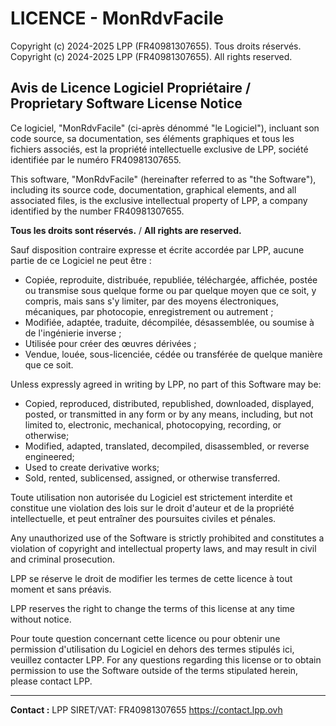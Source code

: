# LICENCE - MonRdvFacile

Copyright (c) 2024-2025 LPP (FR40981307655). Tous droits réservés.
Copyright (c) 2024-2025 LPP (FR40981307655). All rights reserved.

## Avis de Licence Logiciel Propriétaire / Proprietary Software License Notice

Ce logiciel, "MonRdvFacile" (ci-après dénommé "le Logiciel"), incluant son code source, sa documentation, ses éléments graphiques et tous les fichiers associés, est la propriété intellectuelle exclusive de LPP, société identifiée par le numéro FR40981307655.

This software, "MonRdvFacile" (hereinafter referred to as "the Software"), including its source code, documentation, graphical elements, and all associated files, is the exclusive intellectual property of LPP, a company identified by the number FR40981307655.

**Tous les droits sont réservés.** / **All rights are reserved.**

Sauf disposition contraire expresse et écrite accordée par LPP, aucune partie de ce Logiciel ne peut être :
* Copiée, reproduite, distribuée, republiée, téléchargée, affichée, postée ou transmise sous quelque forme ou par quelque moyen que ce soit, y compris, mais sans s'y limiter, par des moyens électroniques, mécaniques, par photocopie, enregistrement ou autrement ;
* Modifiée, adaptée, traduite, décompilée, désassemblée, ou soumise à de l'ingénierie inverse ;
* Utilisée pour créer des œuvres dérivées ;
* Vendue, louée, sous-licenciée, cédée ou transférée de quelque manière que ce soit.

Unless expressly agreed in writing by LPP, no part of this Software may be:
* Copied, reproduced, distributed, republished, downloaded, displayed, posted, or transmitted in any form or by any means, including, but not limited to, electronic, mechanical, photocopying, recording, or otherwise;
* Modified, adapted, translated, decompiled, disassembled, or reverse engineered;
* Used to create derivative works;
* Sold, rented, sublicensed, assigned, or otherwise transferred.

Toute utilisation non autorisée du Logiciel est strictement interdite et constitue une violation des lois sur le droit d'auteur et de la propriété intellectuelle, et peut entraîner des poursuites civiles et pénales.

Any unauthorized use of the Software is strictly prohibited and constitutes a violation of copyright and intellectual property laws, and may result in civil and criminal prosecution.

LPP se réserve le droit de modifier les termes de cette licence à tout moment et sans préavis.

LPP reserves the right to change the terms of this license at any time without notice.

Pour toute question concernant cette licence ou pour obtenir une permission d'utilisation du Logiciel en dehors des termes stipulés ici, veuillez contacter LPP.
For any questions regarding this license or to obtain permission to use the Software outside of the terms stipulated herein, please contact LPP.

---
**Contact :**
LPP
SIRET/VAT: FR40981307655
https://contact.lpp.ovh
